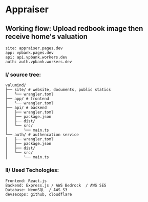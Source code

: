 # Appraiser

## Working flow: Upload redbook image then receive home's valuation  

```
site: appraiser.pages.dev  
app: vpbank.pages.dev  
api: api.vpbank.workers.dev  
auth: auth.vpbank.workers.dev  
```

### I/ source tree:  

```
valumind/  
├── site/ # website, documents, public statics  
│   └── wrangler.toml  
├── app/ # frontend  
│   └── wrangler.toml  
├── api/ # backend  
│   ├── wrangler.toml  
│   ├── package.json
│   ├── dist/
│   └── src/  
│       └── main.ts  
└── auth/ # authencation service   
│   ├── wrangler.toml  
│   ├── package.json
│   ├── dist/
│   └── src/  
│       └── main.ts  
```

### II/ Used Techologies:  
```
Frontend: React.js    
Backend: Express.js / AWS Bedrock  / AWS SES  
Database: NeonSQL  / AWS S3  
devsecops: github, cloudflare    
```
